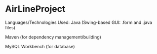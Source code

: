 # AirLineProject
Languages/Technologies Used:
Java (Swing-based GUI: .form and .java files)

Maven (for dependency management/building)

MySQL Workbench (for database)

